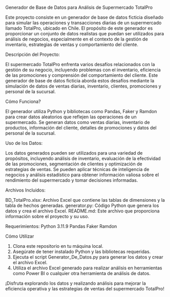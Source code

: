 Generador de Base de Datos para Análisis de Supermercado TotalPro

Este proyecto consiste en un generador de base de datos ficticia diseñado para simular las operaciones y transacciones diarias de un supermercado llamado TotalPro, ubicado en Chile. 
El propósito de este generador es proporcionar un conjunto de datos realistas que puedan ser utilizados para análisis de negocios, especialmente en el contexto de la gestión de inventario, estrategias de ventas y comportamiento del cliente.

Descripción del Proyecto:

El supermercado TotalPro enfrenta varios desafíos relacionados con la gestión de su negocio, incluyendo problemas con el inventario, eficiencia de las promociones y comprensión del comportamiento del cliente. 
Este generador de base de datos ficticia aborda estos desafíos mediante la simulación de datos de ventas diarias, inventario, clientes, promociones y personal de la sucursal.

Cómo Funciona?

El generador utiliza Python y bibliotecas como Pandas, Faker y Ramdon para crear datos aleatorios que reflejen las operaciones de un supermercado. 
Se generan datos como ventas diarias, inventario de productos, información del cliente, detalles de promociones y datos del personal de la sucursal.

Uso de los Datos:

Los datos generados pueden ser utilizados para una variedad de propósitos, incluyendo análisis de inventario, evaluación de la efectividad de las promociones, segmentación de clientes y optimización de estrategias de ventas.
Se pueden aplicar técnicas de inteligencia de negocios y análisis estadístico para obtener información valiosa sobre el rendimiento del supermercado y tomar decisiones informadas.

Archivos Incluidos:

BD_TotalPro.xlsx: Archivo Excel que contiene las tablas de dimensiones y la tabla de hechos generadas.
generator.py: Código Python que genera los datos y crea el archivo Excel.
README.md: Este archivo que proporciona información sobre el proyecto y su uso.

Requerimientos:
Python 3.11.9
Pandas
Faker
Ramdon

Cómo Utilizar
1. Clona este repositorio en tu máquina local.
2. Asegúrate de tener instalado Python y las bibliotecas requeridas.
3. Ejecuta el script Generator_De_Datos.py para generar los datos y crear el archivo Excel.
4. Utiliza el archivo Excel generado para realizar análisis en herramientas como Power BI o cualquier otra herramienta de análisis de datos.

¡Disfruta explorando los datos y realizando análisis para mejorar la eficiencia operativa y las estrategias de ventas del supermercado TotalPro!
